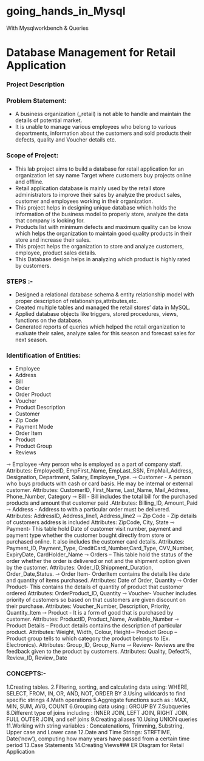 # going_hands_in_Mysql
With Mysqlworkbench & Queries


# Database Management for Retail Application
### Project Description
### Problem Statement:
* A business organization (_retail) is not able to handle and maintain
the details of potential market.
* It is unable to manage various employees who belong to various
departments, information about the customers and sold products
their defects, quality and Voucher details etc.

### Scope of Project:
* This lab project aims to build a database for retail application for
an organization let say name Target where customers buy projects
online and offline.
* Retail application database is mainly used by the retail store
administrators to improve their sales by analyze the product sales,
customer and employees working in their organization.
* This project helps in designing unique database which holds the
information of the business model to properly store, analyze the data
that company is looking for.
* Products list with minimum defects and maximum quality can be
know which helps the organization to maintain good quality
products in their store and increase their sales.
* This project helps the organization to store and analyze customers,
employee, product sales details.
* This Database design helps in analyzing which product is highly
rated by customers.

### STEPS :-
* Designed a relational database schema & entity relationship model
with proper description of relationships,attributes,etc.
* Created multiple tables and managed the retail stores’ data in
MySQL.
* Applied database objects like triggers, stored procedures, views,
functions on the database.
* Generated reports of queries which helped the retail organization
to evaluate their sales, analyze sales for this season and forecast
sales for next season.

### Identification of Entities:
* Employee
* Address
* Bill
* Order
* Order Product
* Voucher
* Product Description
* Customer
* Zip Code
* Payment Mode
* Order Item
* Product
* Product Group
* Reviews

⇾ Employee -Any person who is employed as a part of company staff.
Attributes: EmployeeID, EmpFirst_Name, EmpLast_SSN,
EmpMail_Address, Designation, Department, Salary, Employee_Type.
⇾ Customer - A person who buys products with cash or card basis. He may
be internal or external customer.
Attributes: CustomerID, First_Name, Last_Name, Mail_Address,
Phone_Number, Category
⇾ Bill - Bill includes the total bill for the purchased products and amount that
customer paid .Attributes: Billing_ID, Amount_Paid
⇾ Address - Address to with a particular order must be delivered.
Attributes: AddressID, Address_line1, Address_line2
⇾ Zip Code - Zip details of customers address is included
Attributes: ZipCode, City, State
⇾ Payment- This table hold Date of customer visit number, payment and
payment type whether the customer bought directly from store or purchased
online. It also includes the customer card details.
Attributes: Payment_ID, Payment_Type, CreditCard_Number,Card_Type,
CVV_Number, ExpiryDate, CardHolder_Name
⇾ Orders – This table hold the status of the order whether the order is
delivered or not and the shipment option given by the customer.
Attributes: Order_ID,Shippment_Duration, Order_Date,Status.
⇾ Order Item- OrderItem contains the details like date and quantity of items
purchased.
Attributes: Date of Order, Quantity
⇾ Order Product- This contains the details of quantity of product that
customer ordered
Attributes: OrderProduct_ID, Quantity
⇾ Voucher- Voucher includes priority of customers so based on that
customers are given discount on their purchase.
Attributes: Voucher_Number, Description, Priority, Quantity_Item
⇾ Product - It is a form of good that is purchased by customer.
Attributes: ProductID, Product_Name, Available_Number
⇾ Product Details – Product details contains the description of particular
product.
Attributes: Weight, Width, Colour, Height⇾ Product Group – Product group tells to which category the product
belongs to (Ex. Electronics).
Attributes: Group_ID, Group_Name
⇾ Review- Reviews are the feedback given to the product by customers.
Attributes: Quality, Defect%, Review_ID, Review_Date

### CONCEPTS:-
1.Creating tables.
2.Filtering, sorting, and calculating data using:
WHERE, SELECT, FROM, IN, OR, AND, NOT, ORDER BY
3.Using wildcards to find specific strings
4.Math operations
5.Aggregate functions such as :
MAX, MIN, SUM, AVG, COUNT
6.Grouping data using :
GROUP BY
7.Subqueries
8.Different type of joins including :
INNER JOIN, LEFT JOIN, RIGHT JOIN, FULL OUTER
JOIN, and self joins
9.Creating aliases
10.Using UNION queries
11.Working with string variables : Concatenations, Trimming,
Substring, Upper case and Lower case
12.Date and Time Strings: STRFTIME, Date(‘now’), computing
how many years have passed from a certain time period
13.Case Statements
14.Creating Views### ER Diagram for Retail Application
